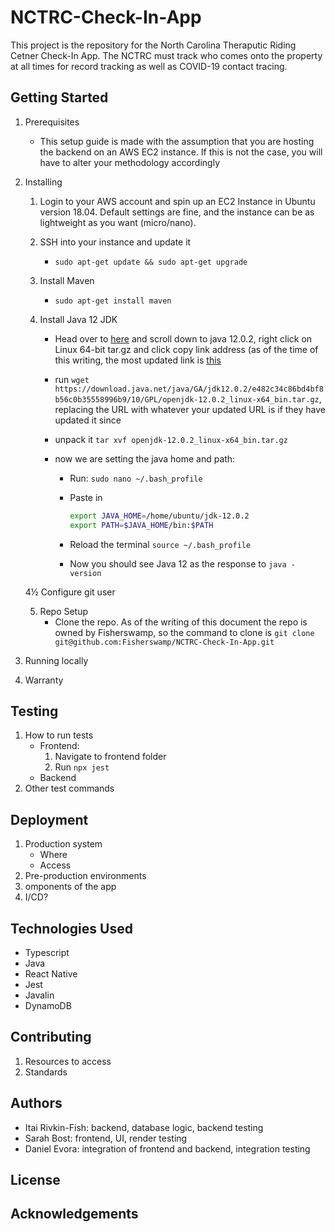 # NCTRC-Check-In-App

This project is the repository for the North Carolina Theraputic Riding Cetner Check-In App. The NCTRC must track who comes onto the property at all times for record tracking as well as COVID-19 contact tracing.

## Getting Started

1. Prerequisites

   - This setup guide is made with the assumption that you are hosting the backend on an AWS EC2 instance. If this is not the case, you will have to alter your methodology accordingly

2. Installing

   1. Login to your AWS account and spin up an EC2 Instance in Ubuntu version 18.04. Default settings are fine, and the instance can be as lightweight as you want (micro/nano).

   2. SSH into your instance and update it

      - `sudo apt-get update && sudo apt-get upgrade`

   3. Install Maven

      - `sudo apt-get install maven`

   4. Install Java 12 JDK

      - Head over to [here](https://jdk.java.net/archive/) and scroll down to java 12.0.2, right click on Linux 64-bit tar.gz and click copy link address (as of the time of this writing, the most updated link is [this](https://download.java.net/java/GA/jdk12.0.2/e482c34c86bd4bf8b56c0b35558996b9/10/GPL/openjdk-12.0.2_linux-x64_bin.tar.gz)
      - run `wget https://download.java.net/java/GA/jdk12.0.2/e482c34c86bd4bf8b56c0b35558996b9/10/GPL/openjdk-12.0.2_linux-x64_bin.tar.gz`, replacing the URL with whatever your updated URL is if they have updated it since
      - unpack it `tar xvf openjdk-12.0.2_linux-x64_bin.tar.gz`
      - now we are setting the java home and path:

        - Run: `sudo nano ~/.bash_profile`
        - Paste in

          ```bash
          export JAVA_HOME=/home/ubuntu/jdk-12.0.2
          export PATH=$JAVA_HOME/bin:$PATH
          ```

        - Reload the terminal `source ~/.bash_profile`
        - Now you should see Java 12 as the response to `java -version`

   4½ Configure git user

   5. Repo Setup
      - Clone the repo. As of the writing of this document the repo is owned by Fisherswamp, so the command to clone is `git clone git@github.com:Fisherswamp/NCTRC-Check-In-App.git`

3. Running locally
4. Warranty

## Testing

1. How to run tests
   - Frontend:
     1. Navigate to frontend folder
     2. Run `npx jest`
   - Backend
2. Other test commands

## Deployment

1. Production system
   - Where
   - Access
2. Pre-production environments
3. omponents of the app
4. I/CD?

## Technologies Used

- Typescript
- Java
- React Native
- Jest
- Javalin
- DynamoDB

## Contributing

1. Resources to access
2. Standards

## Authors

- Itai Rivkin-Fish: backend, database logic, backend testing
- Sarah Bost: frontend, UI, render testing
- Daniel Evora: integration of frontend and backend, integration testing

## License

## Acknowledgements
